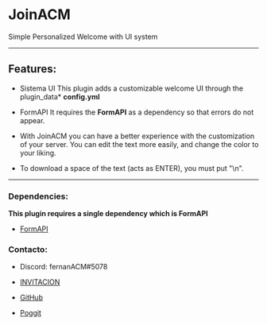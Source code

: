# JoinACM

Simple Personalized Welcome with UI system

***

## Features:
* Sistema UI This plugin adds a customizable welcome UI through the plugin_data* **config.yml**
* FormAPI It requires the **FormAPI** as a dependency so that errors do not appear.

* With JoinACM you can have a better experience with the customization of your server. 
  You can edit the text more easily, and change the color to your liking.

* To download a space of the text (acts as ENTER), you must put "\n". 
***
### Dependencies: 

**This plugin requires a single dependency which is FormAPI**

* [FormAPI](https://www.mediafire.com/file/m81jntm7qop56is/FormAPI.phar/file)

### Contacto: 
* Discord: fernanACM#5078
* [INVITACION](https://discord.com/invite/YyE9XFckqb)

* [GitHub](https://github.com/fernanACM)
* [Poggit](https://poggit.pmmp.io/ci/fernanACM)
